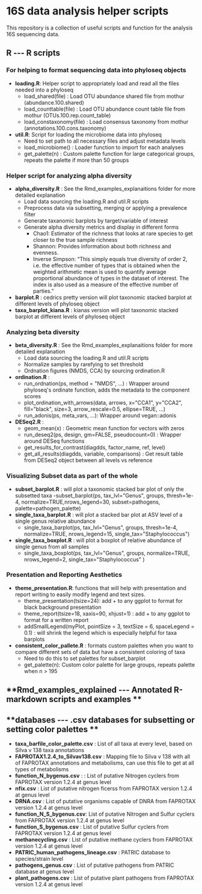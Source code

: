 # 16S data analysis helper scripts

This repository is a collection of useful scripts and function for the analysis 16S sequencing data.

## **R --- R scripts**

### For helping to format sequencing data into phyloseq objects
- **loading.R**: Helper script to appropriately load and read all the files needed into a phyloseq 
	- load\_shared(file) : Load OTU abundance shared file from mothur (abundance.100.shared)
	- load\_counttable(file) : Load OTU abundance count table file from mothur (OTUs.100.rep.count_table)
	- load\_constaxonomy(file) : Load consensus taxonomy from mothur (annotations.100.cons.taxonomy)
- **util.R**: Script for loading the microbiome data into phyloseq
	- Need to set path to all necessary files and adjust metadata levels
	- load\_microbiome() : Loader function to import for each analyses
	- get\_palette(n) : Custom palette function for large categorical groups,  repeats the palette if more than 50 groups

### Helper script for analyzing alpha diversity
- **alpha\_diversity.R** : See the Rmd\_examples\_explanaitions folder for more detailed explanation
	- Load data sourcing the loading.R and util.R scripts
	- Preprocess data via subsetting, merging or applying a prevalence filter
	- Generate taxanomic barplots by target/variable of interest
	- Generate alpha diversity metrics and display in different forms
		- Chao1: Estimator of the richness that looks at rare species to get closer to the true sample richness
		- Shannon: Provides information about both richness and evenness.
		- Inverse Simpson: “This simply equals true diversity of order 2, i.e. the effective number of types that is obtained when the weighted arithmetic mean is used to quantify average proportional abundance of types in the dataset of interest. The index is also used as a measure of the effective number of parties.”
- **barplot.R** : cedrics pretty version will plot taxonomic stacked barplot at different levels of phyloseq object
- **taxa\_barplot\_kiana.R** : kianas version will plot taxonomic stacked barplot at different levels of phyloseq object

### Analyzing beta diversity
- **beta\_diversity.R** : See the Rmd\_examples\_explanaitions folder for more detailed explanation
	- Load data sourcing the loading.R and util.R scripts
	- Normalize samples by rarefying to set threshold
	- Ordnation figures (NMDS, CCA) by sourcing ordination.R
- **ordination.R** : 
	- run\_ordnation(ps, method = "NMDS", ...) : Wrapper around phyloseq's ordinate function, adds the metadata to the component scores
	- plot\_ordination\_with\_arrows(data, arrows, x="CCA1", y="CCA2", fill="black", size=3, arrow_rescale=0.5, ellipse=TRUE, ...)
	- run\_adonis(ps, meta_vars, ...): Wrapper around vegan::adonis
- **DESeq2.R** : 
	- geom_mean(x) : Geometric mean function for vectors with zeros
	- run_deseq2(ps, design, gm=FALSE, pseudocount=0) : Wrapper around DESeq functions
	- get_results_for_contrast(diagdds, factor_name, ref, level)
	- get_all_results(diagdds, variable, comparisons) : Get result table from DESeq2 object between all levels vs reference
		

### Visualizing Subset data as part of the whole
- **subset\_barplot.R** : will plot a taxonomic stacked bar plot of only the subsetted taxa
	-subset\_barplot(ps, tax\_lvl="Genus", groups, thresh=1e-4, normalize=TRUE,nrows\_legend=30, subset=pathogens, palette=pathogen\_palette)
- **single\_taxa\_barplot.R** : will plot a stacked bar plot at ASV level of a single genus relative abundance
	- single\_taxa\_barplot(ps, tax\_lvl="Genus", groups, thresh=1e-4, normalize=TRUE, nrows\_legend=15, single\_tax="Staphylococcus")
- **single\_taxa\_boxplot.R** : will plot a boxplot of relative abundance of single genus from all samples 
	- single\_taxa\_boxplot(ps, tax\_lvl="Genus", groups, normalize=TRUE, nrows\_legend=2, single_tax="Staphylococcus" )

### Presentation and Reporting Aesthetics 
- **theme\_presentation.R**: functions that will help with presentation and report writing to easily modify legend and text sizes.
	- theme\_presentation(tsize=24): add + to any ggplot to format for black background presentation
	- theme\_report(tsize=18, xaxis=90, xhjust=1) : add + to any ggplot to format for a written report
	- addSmallLegend(myPlot, pointSize = 3, textSize = 6, spaceLegend = 0.1) : will shrink the legend which is especially helpful for taxa barplots
- **consistent\_color\_pallete.R** : formats custom palettes when you want to compare different sets of data but have a consistent coloring of taxa
	- Need to do this to set palettes for subset\_barplot
	- get_palette(n): Custom color palette for large groups, repeats palette when n > 195

## **Rmd\_examples\_explained --- Annotated R-markdown scripts and examples **

## **databases --- .csv databases for subsetting or setting color palettes **
- **taxa\_barfile\_color\_palette.csv** : List of all taxa at every level, based on Silva v 138 taxa annotations
- **FAPROTAX1.2.4_to_Silvav138.csv** : Mapping file to Silva v 138 with all of FAPROTAX annotations and metabolisms, can use this file to get at all types of metabolisms
- **function_N_bygenus.csv** : : List of putative Nitrogen cyclers from FAPROTAX version 1.2.4 at genus level
- **nfix.csv** : List of putative nitrogen ficerss from FAPROTAX version 1.2.4 at genus level
- **DRNA.csv** : List of putative organisms capable of DNRA from FAPROTAX version 1.2.4 at genus level
- **function_N_S_bygenus.csv**: List of putative Nitrogen and Sulfur cyclers from FAPROTAX version 1.2.4 at genus level
- **function_S_bygenus.csv** : List of putative Sulfur cyclers from FAPROTAX version 1.2.4 at genus level
- **methanecycling.csv** : List of putative methane cyclers from FAPROTAX version 1.2.4 at genus level
- **PATRIC\_human\_pathogens\_lineage.csv** : PATRIC database to species/strain level
- **pathogens_genus.csv** : List of putative pathogens from PATRIC database at genus level
- **plant_pathogens.csv** : List of putative plant pathogens from FAPROTAX version 1.2.4 at genus level

